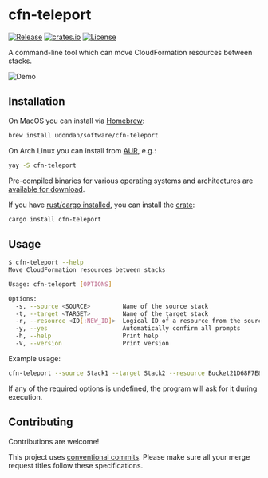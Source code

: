 # cfn-teleport

[![Release](https://img.shields.io/github/v/release/udondan/cfn-teleport)][latest]
[![crates.io](https://img.shields.io/badge/crates.io-cfn--teleport-yellowgreen)][crate]
[![License](https://img.shields.io/github/license/udondan/cfn-teleport)][license]

A command-line tool which can move CloudFormation resources between stacks.

![Demo](https://raw.githubusercontent.com/udondan/cfn-teleport/main/docs/demo.gif)

## Installation

On MacOS you can install via [Homebrew](https://brew.sh/):

```bash
brew install udondan/software/cfn-teleport
```

On Arch Linux you can install from [AUR](https://aur.archlinux.org/packages/cfn-teleport), e.g.:

```bash
yay -S cfn-teleport
```

Pre-compiled binaries for various operating systems and architectures are [available for download][latest].

If you have [rust/cargo installed](https://doc.rust-lang.org/cargo/getting-started/installation.html), you can install the [crate]:

```bash
cargo install cfn-teleport
```

## Usage

```bash
$ cfn-teleport --help
Move CloudFormation resources between stacks

Usage: cfn-teleport [OPTIONS]

Options:
  -s, --source <SOURCE>         Name of the source stack
  -t, --target <TARGET>         Name of the target stack
  -r, --resource <ID[:NEW_ID]>  Logical ID of a resource from the source stack - optionally with a new ID for the target stack
  -y, --yes                     Automatically confirm all prompts
  -h, --help                    Print help
  -V, --version                 Print version
```

Example usage:

```bash
cfn-teleport --source Stack1 --target Stack2 --resource Bucket21D68F7E8 --resource Bucket182C536A1 --yes
```

If any of the required options is undefined, the program will ask for it during execution.

## Contributing

Contributions are welcome!

This project uses [conventional commits](https://www.conventionalcommits.org/). Please make sure all your merge request titles follow these specifications.

   [license]: https://github.com/udondan/iam-floyd/blob/main/LICENSE
   [crate]: https://crates.io/crates/cfn-teleport
   [latest]: https://github.com/udondan/cfn-teleport/releases/latest
